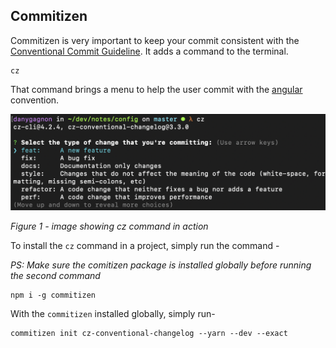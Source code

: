 ## Commitizen

Commitizen is very important to keep your
commit consistent with the [Conventional Commit Guideline](https://www.conventionalcommits.org/en/v1.0.0/). It adds a command to the terminal.
```console
cz
```
That command brings a menu to help the user commit with the [angular]() convention.

![alt](../assets/commitizen.png)

*Figure 1 - image showing cz command in action*

To install the `cz` command in a project, simply run the command -

*PS: Make sure the comitizen package is installed globally before running the second command*

```console
npm i -g commitizen
```

With the `commitizen` installed globally, simply run-

```console
commitizen init cz-conventional-changelog --yarn --dev --exact
```
